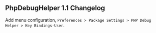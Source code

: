 ## PhpDebugHelper 1.1 Changelog

Add menu configuration, `Preferences > Package Settings > PHP Debug Helper > Key Bindings-User`.

